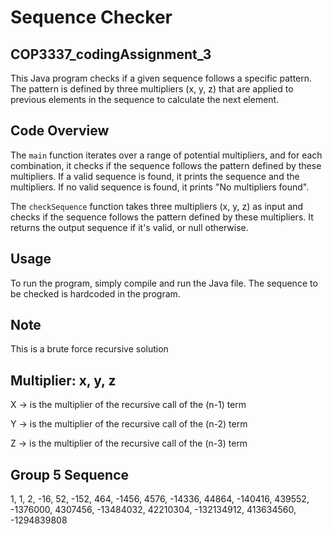 # Sequence Checker 
## COP3337_codingAssignment_3

This Java program checks if a given sequence follows a specific pattern. The pattern is defined by three multipliers (x, y, z) that are applied to previous elements in the sequence to calculate the next element.

## Code Overview

The `main` function iterates over a range of potential multipliers, and for each combination, it checks if the sequence follows the pattern defined by these multipliers. If a valid sequence is found, it prints the sequence and the multipliers. If no valid sequence is found, it prints "No multipliers found".

The `checkSequence` function takes three multipliers (x, y, z) as input and checks if the sequence follows the pattern defined by these multipliers. It returns the output sequence if it's valid, or null otherwise.

## Usage

To run the program, simply compile and run the Java file. The sequence to be checked is hardcoded in the program.
## Note

This is a brute force recursive solution

Multiplier: x, y, z
--------------------------------------
X -> is the multiplier of the recursive call of the (n-1) term 

Y -> is the multiplier of the recursive call of the (n-2) term

Z -> is the multiplier of the recursive call of the (n-3) term

Group 5 Sequence
---------------------------------------------
1, 1, 2, -16, 52, -152, 464, -1456, 4576, -14336, 44864, -140416, 439552, -1376000, 4307456, -13484032, 42210304, -132134912, 413634560, -1294839808

